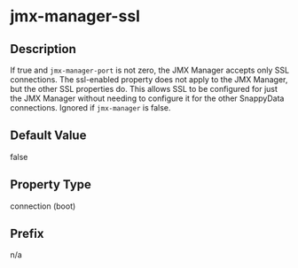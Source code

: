 # jmx-manager-ssl

## Description

If true and `jmx-manager-port` is not zero, the JMX Manager accepts only SSL connections. The ssl-enabled property does not apply to the JMX Manager, but the other SSL properties do. This allows SSL to be configured for just the JMX Manager without needing to configure it for the other SnappyData connections. Ignored if `jmx-manager` is false.

## Default Value

false

## Property Type

connection (boot)

## Prefix

n/a
